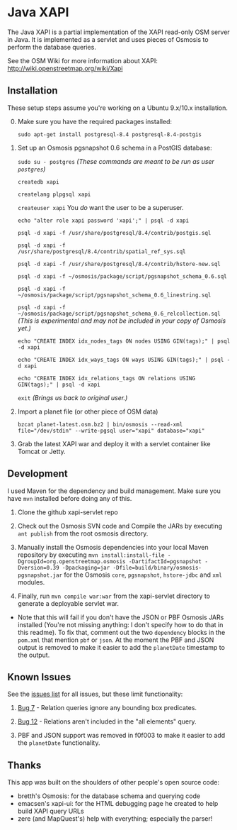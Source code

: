 Java XAPI
=========

The Java XAPI is a partial implementation of the XAPI read-only OSM server in Java.
It is implemented as a servlet and uses pieces of Osmosis to perform the database
queries.

See the OSM Wiki for more information about XAPI: http://wiki.openstreetmap.org/wiki/Xapi

Installation
------------

These setup steps assume you're working on a Ubuntu 9.x/10.x installation.

0. Make sure you have the required packages installed:

    `sudo apt-get install postgresql-8.4 postgresql-8.4-postgis`

1. Set up an Osmosis pgsnapshot 0.6 schema in a PostGIS database:

    `sudo su - postgres` *(These commands are meant to be run as user `postgres`)*

    `createdb xapi`
    
    `createlang plpgsql xapi`
    
    `createuser xapi` You *do* want the user to be a superuser.
    
    `echo "alter role xapi password 'xapi';" | psql -d xapi`
    
    `psql -d xapi -f /usr/share/postgresql/8.4/contrib/postgis.sql`
    
    `psql -d xapi -f /usr/share/postgresql/8.4/contrib/spatial_ref_sys.sql`
    
    `psql -d xapi -f /usr/share/postgresql/8.4/contrib/hstore-new.sql`
    
    `psql -d xapi -f ~/osmosis/package/script/pgsnapshot_schema_0.6.sql`
    
    `psql -d xapi -f ~/osmosis/package/script/pgsnapshot_schema_0.6_linestring.sql`

    `psql -d xapi -f ~/osmosis/package/script/pgsnapshot_schema_0.6_relcollection.sql` *(This is experimental and may not be included in your copy of Osmosis yet.)*
    
    `echo "CREATE INDEX idx_nodes_tags ON nodes USING GIN(tags);" | psql -d xapi`
    
    `echo "CREATE INDEX idx_ways_tags ON ways USING GIN(tags);" | psql -d xapi`

    `echo "CREATE INDEX idx_relations_tags ON relations USING GIN(tags);" | psql -d xapi`

    `exit` *(Brings us back to original user.)*

2. Import a planet file (or other piece of OSM data)
   
    `bzcat planet-latest.osm.bz2 | bin/osmosis --read-xml file="/dev/stdin" --write-pgsql user="xapi" database="xapi"`

3. Grab the latest XAPI war and deploy it with a servlet container like Tomcat or Jetty.

Development
-----------

I used Maven for the dependency and build management. Make sure you have `mvn` installed before
doing any of this.

1. Clone the github xapi-servlet repo

2. Check out the Osmosis SVN code and Compile the JARs by executing `ant publish` from the root
osmosis directory.

3. Manually install the Osmosis dependencies into your local Maven repository by executing `mvn install:install-file -DgroupId=org.openstreetmap.osmosis -DartifactId=pgsnapshot -Dversion=0.39 -Dpackaging=jar -Dfile=build/binary/osmosis-pgsnapshot.jar` for the Osmosis `core`, `pgsnapshot`, `hstore-jdbc`
and `xml` modules.

4. Finally, run `mvn compile war:war` from the xapi-servlet directory to generate a
deployable servlet war.

 - Note that this will fail if you don't have the JSON or PBF Osmosis JARs installed (You're not missing anything: I don't specify how to do that in this readme). To fix that, comment out the two `dependency` blocks in the `pom.xml` that mention `pbf` or `json`. At the moment the PBF and JSON output is removed to make it easier to add the `planetDate` timestamp to the output.

Known Issues
------------

See the [issues list](https://github.com/iandees/xapi-servlet/issues) for all issues, but these limit functionality:

1. [Bug 7](https://github.com/iandees/xapi-servlet/issues/7) - Relation queries ignore any bounding box predicates.

2. [Bug 12](https://github.com/iandees/xapi-servlet/issues/12) - Relations aren't included in the "all elements" query.

3. PBF and JSON support was removed in f0f003 to make it easier to add the `planetDate` functionality.

Thanks
------

This app was built on the shoulders of other people's open source code:

- bretth's Osmosis: for the database schema and querying code
- emacsen's xapi-ui: for the HTML debugging page he created to help build XAPI query URLs
- zere (and MapQuest's) help with everything; especially the parser!
